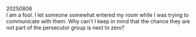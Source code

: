 20250806\
I am a fool. I let someone somewhat entered my room while I was trying to communicate with them. Why can't I keep in mind that the chance they are not part of the persecutor group is next to zero?
